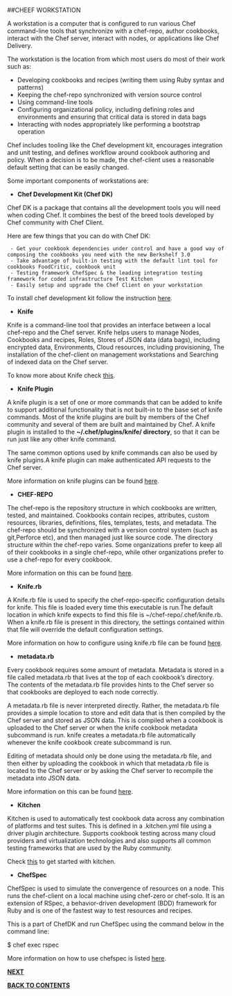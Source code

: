 ##CHEEF WORKSTATION


A workstation is a computer that is configured to run various Chef command-line tools that synchronize with a chef-repo, author cookbooks, interact with the Chef server, interact with nodes, or applications like Chef Delivery.

The workstation is the location from which most users do most of their work such as:

* Developing cookbooks and recipes (writing them using Ruby syntax and patterns)
* Keeping the chef-repo synchronized with version source control
* Using command-line tools
* Configuring organizational policy, including defining roles and environments and ensuring that critical data is stored in data bags
* Interacting with nodes appropriately like performing a bootstrap operation

Chef includes tooling like the Chef development kit, encourages integration and unit testing, and defines workflow around cookbook authoring and policy. When a decision is to be made, the chef-client uses a reasonable default setting that can be easily changed.

Some important components of workstations are:

* **Chef Development Kit (Chef DK)**

Chef DK is a package that contains all the development tools you will need when coding Chef. It combines the best of the breed tools developed by Chef community with Chef Client. 

Here are few things that you can do with Chef DK:
     
     - Get your cookbook dependencies under control and have a good way of composing the cookbooks you need with the new Berkshelf 3.0
     - Take advantage of built-in testing with the default lint tool for cookbooks FoodCritic, cookbook unit
     - Testing framework ChefSpec & the leading integration testing framework for coded infrastructure Test Kitchen
     - Easily setup and upgrade the Chef Client on your workstation

To install chef development kit follow the instruction [here](https://docs.chef.io/install_dk.html).



* **Knife**

Knife is a command-line tool that provides an interface between a local chef-repo and the Chef server.
Knife helps users to manage Nodes, Cookbooks and recipes, Roles, Stores of JSON data (data bags), including encrypted data, Environments, Cloud resources, including provisioning, The installation of the chef-client on management workstations and Searching of indexed data on the Chef server.

To know more about Knife check [this](https://docs.chef.io/knife.html).

* **Knife Plugin**

A knife plugin is a set of one or more commands that can be added to knife to support additional functionality that is not built-in to the base set of knife commands. Most of the knife plugins are built by members of the Chef community and several of them are built and maintained by Chef. A knife plugin is installed to the **~/.chef/plugins/knife/ directory**, so that it can be run just like any other knife command.

The same common options used by knife commands can also be used by knife plugins.A knife plugin can make authenticated API requests to the Chef server.

More information on knife plugins can be found [here](https://docs.chef.io/plugin_knife.html).

* **CHEF-REPO**

The chef-repo is the repository structure in which cookbooks are written, tested, and maintained.
Cookbooks contain recipes, attributes, custom resources, libraries, definitions, files, templates, tests, and metadata.
The chef-repo should be synchronized with a version control system (such as git,Perforce etc), and then managed just like source code.
The directory structure within the chef-repo varies. Some organizations prefer to keep all of their cookbooks in a single chef-repo, while other organizations prefer to use a chef-repo for every cookbook.

More information on this can be found [here](https://docs.chef.io/chef_repo.html).

* **Knife.rb**

A Knife.rb file is used to specify the chef-repo-specific configuration details for knife.
This file is loaded every time this executable is run.The default location in which knife expects to find this file is ~/chef-repo/.chef/knife.rb. When a knife.rb file is present in this directory, the settings contained within that file will override the default configuration settings.

More information on how to configure using knife.rb file can be found [here](https://docs.chef.io/config_rb_knife.html).

* **metadata.rb**

Every cookbook requires some amount of metadata. Metadata is stored in a file called metadata.rb that lives at the top of each cookbook’s directory. The contents of the metadata.rb file provides hints to the Chef server so that cookbooks are deployed to each node correctly.

A metadata.rb file is never interpreted directly. Rather, the metadata.rb file provides a simple location to store and edit data that is then compiled by the Chef server and stored as JSON data. This is compiled when a cookbook is uploaded to the Chef server or when the knife cookbook metadata subcommand is run. knife creates a metadata.rb file automatically whenever the knife cookbook create subcommand is run.

Editing of metadata should only be done using the metadata.rb file, and then either by uploading the cookbook in which that metadata.rb file is located to the Chef server or by asking the Chef server to recompile the metadata into JSON data.

More information on this can be found [here](https://docs.chef.io/config_rb_metadata.html).

* **Kitchen**

Kitchen is used to automatically test cookbook data across any combination of platforms and test suites. This is defined in a .kitchen.yml file using a driver plugin architecture. Supports cookbook testing across many cloud providers and virtualization technologies and also supports all common testing frameworks that are used by the Ruby community.

Check [this](http://kitchen.ci/docs/getting-started/) to get started with kitchen.

* **ChefSpec**

	
ChefSpec is used to simulate the convergence of resources on a node. This runs the chef-client on a local machine
using chef-zero or chef-solo. It is an extension of RSpec, a behavior-driven development (BDD) framework for Ruby
and is one of the fastest way to test resources and recipes.

This is a part of ChefDK and run ChefSpec using the command below in the command line:

$ chef exec rspec

More information on how to use chefspec is listed [here](https://docs.chef.io/chefspec.html).

[**NEXT**](https://github.com/pkdevaraj/Presentations/blob/gh-pages/Chef_Nodes.md)     

[**BACK TO CONTENTS**](https://github.com/pkdevaraj/Presentations/blob/gh-pages/Chef_Readme.md)


